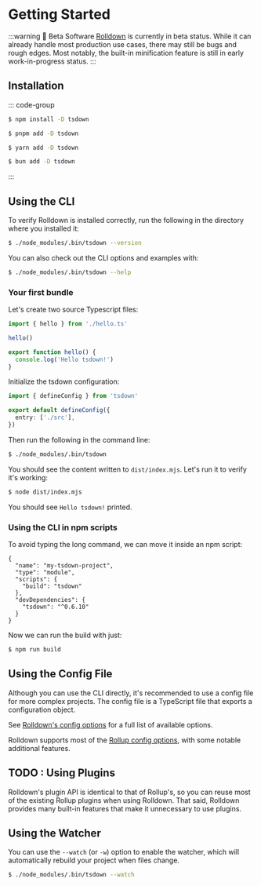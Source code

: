 # Getting Started

:::warning 🚧 Beta Software
[Rolldown](https://rolldown.rs) is currently in beta status. While it can already handle most production use cases, there may still be bugs and rough edges. Most notably, the built-in minification feature is still in early work-in-progress status.
:::

## Installation

::: code-group

```sh [npm]
$ npm install -D tsdown
```

```sh [pnpm]
$ pnpm add -D tsdown
```

```sh [yarn]
$ yarn add -D tsdown
```

```sh [bun]
$ bun add -D tsdown
```

:::

## Using the CLI

To verify Rolldown is installed correctly, run the following in the directory where you installed it:

```sh
$ ./node_modules/.bin/tsdown --version
```

You can also check out the CLI options and examples with:

```sh
$ ./node_modules/.bin/tsdown --help
```

### Your first bundle

Let's create two source Typescript files:

```ts [src/index.ts]
import { hello } from './hello.ts'

hello()
```

```ts [src/hello.ts]
export function hello() {
  console.log('Hello tsdown!')
}
```

Initialize the tsdown configuration:

```ts [tsdown.config.ts]
import { defineConfig } from 'tsdown'

export default defineConfig({
  entry: ['./src'],
})
```

Then run the following in the command line:

```sh
$ ./node_modules/.bin/tsdown
```

You should see the content written to `dist/index.mjs`. Let's run it to verify it's working:

```sh
$ node dist/index.mjs
```

You should see `Hello tsdown!` printed.

### Using the CLI in npm scripts

To avoid typing the long command, we can move it inside an npm script:

```json{5} [package.json]
{
  "name": "my-tsdown-project",
  "type": "module",
  "scripts": {
    "build": "tsdown"
  },
  "devDependencies": {
    "tsdown": "^0.6.10"
  }
}
```

Now we can run the build with just:

```sh
$ npm run build
```

## Using the Config File

Although you can use the CLI directly, it's recommended to use a config file for more complex projects. The config file is a TypeScript file that exports a configuration object.

See [Rolldown's config options](https://rolldown.rs/reference/config-options) for a full list of available options.

Rolldown supports most of the [Rollup config options](https://rollupjs.org/configuration-options), with some notable additional features.

## TODO : Using Plugins

Rolldown's plugin API is identical to that of Rollup's, so you can reuse most of the existing Rollup plugins when using Rolldown. That said, Rolldown provides many built-in features that make it unnecessary to use plugins.

## Using the Watcher

You can use the `--watch` (or `-w`) option to enable the watcher, which will automatically rebuild your project when files change.

```bash
$ ./node_modules/.bin/tsdown --watch
```
